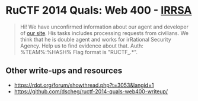 # RuCTF 2014 Quals: Web 400 - [IRRSA](https://github.com/HackerDom/ructf-2014-quals/tree/master/tasks/irrsa)

> Hi! We have unconfirmed information about our agent and developer of [our site](http://irrsa.quals.ructf.org/). His tasks includes processing requests from civilians. We think that he is double agent and works for irRational Security Agency. Help us to find evidence about that.
> Auth: %TEAM%:%HASH%
> Flag format is "RUCTF\_.\*".

## Other write-ups and resources

* <https://rdot.org/forum/showthread.php?t=3053&langid=1>
* <https://github.com/dscheg/ructf-2014-quals-web400-writeup/>
